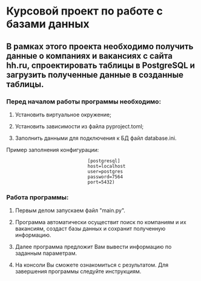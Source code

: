 # Курсовой проект по работе с базами данных

## В рамках этого проекта необходимо получить данные о компаниях и вакансиях с сайта hh.ru, спроектировать таблицы в PostgreSQL и загрузить полученные данные в созданные таблицы.

### Перед началом работы программы необходимо:

1. Установить виртуальное окружение;

2. Установить зависимости из файла pyproject.toml;

3. Заполнить данными для подключения к БД файл database.ini. 

Пример заполнения конфигурации:

                                  [postgresql]
                                  host=localhost
                                  user=postgres
                                  password=7564
                                  port=5432) 

### Работа программы:
1. Первым делом запускаем файл "main.py". 

2. Программа автоматически осуществит поиск по компаниям и их вакансиям, создаст базы данных и сохранит полученную информацию.

3. Далее программа предложит Вам вывести информацию по заданным параметрам.

4. На консоли Вы сможете ознакомиться с результатом. Для завершения программы следуйте инструкциям.

